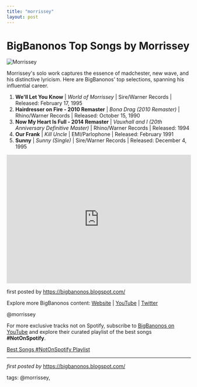 ```yaml
---
title: "morrissey"
layout: post
---
```

<h1>BigBanonos Top Songs by Morrissey</h1>
<img alt="Morrissey" src="https://hips.hearstapps.com/hmg-prod/images/photo-of-morrissey-and-smiths.jpg?crop=1xw:1.0xh;center,top&resize=640:*" /> <p>Morrissey's solo work captures the essence of madchester, new wave, and his distinctive lyricism. Here are BigBanonos' top selections, spanning his influential career.</p> <ol> <li><strong>We'll Let You Know</strong> | <em>World of Morrissey</em> | Sire/Warner Records | Released: February 17, 1995</li> <li><strong>Hairdresser on Fire - 2010 Remaster</strong> | <em>Bona Drag (2010 Remaster)</em> | Rhino/Warner Records | Released: October 15, 1990</li> <li><strong>Now My Heart Is Full - 2014 Remaster</strong> | <em>Vauxhall and I (20th Anniversary Definitive Master)</em> | Rhino/Warner Records | Released: 1994</li> <li><strong>Our Frank</strong> | <em>Kill Uncle</em> | EMI/Parlophone | Released: February 1991</li> <li><strong>Sunny</strong> | <em>Sunny (Single)</em> | Sire/Warner Records | Released: December 4, 1995</li>
</ol> <div> <iframe allow="autoplay; clipboard-write; encrypted-media; fullscreen; picture-in-picture" frameborder="0" height="352" loading="lazy" src="https://open.spotify.com/embed/playlist/2ORNUbL2cH1EErtrbuhrOQ?utm_source=generator" width="100%"></iframe>
</div> <p>first posted by <a href="https://bigbanonos.blogspot.com/">https://bigbanonos.blogspot.com/</a></p> <div> <p>Explore more BigBanonos content: <a href="https://bigbanonos.blogspot.com/">Website</a> | <a href="https://www.youtube.com/@BigBanonos">YouTube</a> | <a href="https://x.com/bigbanonos">Twitter</a></p>
</div> <!--Tags-->
<p>@morrissey</p>


<!--Subscribe and Playlist Links-->
<div>
    <p>For more exclusive tracks not on Spotify, subscribe to <a href="https://www.youtube.com/@BigBanonos" target="_blank">BigBanonos on YouTube</a> and explore their curated playlist of the best songs <strong>#NotOnSpotify</strong>.</p>
    <p><a href="https://www.youtube.com/playlist?list=PLtuNtuTatqI0kFahUCbtbfenC_ET5O_tr" target="_blank">Best Songs #NotOnSpotify Playlist<br /></a></p></div>

<hr />

<p><em>first posted by</em> <a href="https://bigbanonos.blogspot.com/" rel="noopener" target="_new">https://bigbanonos.blogspot.com/</a></p>

<p>tags: @morrissey,</p>
